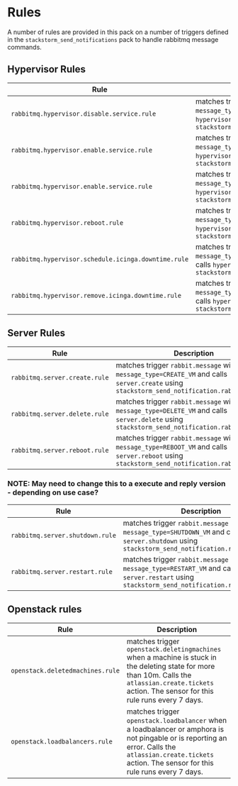 # Rules

A number of rules are provided in this pack on a number of triggers defined in the `stackstorm_send_notifications` pack
to handle rabbitmq message commands.

## Hypervisor Rules

| Rule      | Description |
| ----------- | ----------- |
| `rabbitmq.hypervisor.disable.service.rule` | matches trigger `rabbit.message` with `message_type=HYPERVISOR_DISABLE_SERVICE` and calls `hypervisor.service.disable` using `stackstorm_send_notification.rabbit.execute`|
| `rabbitmq.hypervisor.enable.service.rule` | matches trigger `rabbit.message` with `message_type=HYPERVISOR_DISABLE_SERVICE` and calls `hypervisor.service.disable` using `stackstorm_send_notification.rabbit.execute`|
| `rabbitmq.hypervisor.enable.service.rule` | matches trigger `rabbit.message` with `message_type=HYPERVISOR_ENABLE_SERVICE` and calls `hypervisor.service.enable` using `stackstorm_send_notification.rabbit.execute`|
| `rabbitmq.hypervisor.reboot.rule` | matches trigger `rabbit.reply.message` with `message_type=HYPERVISOR_REBOOT` and calls `hypervisor.reboot` using `stackstorm_send_notification.rabbit.execute.and.reply` |
|`rabbitmq.hypervisor.schedule.icinga.downtime.rule`| matches trigger `rabbit.message` with `message_type=HYPERVISOR_SCHEDULE_ICINGA_DOWNTIME` and calls `hypervisor.schedule.icinga.downtime` using `stackstorm_send_notification.rabbit.execute`|
| `rabbitmq.hypervisor.remove.icinga.downtime.rule` | matches trigger `rabbit.message` with `message_type=HYPERVISOR_REMOVE_ICINGA_DOWNTIME` and calls `hypervisor.remove.icinga.downtime` using `stackstorm_send_notification.rabbit.execute` |

## Server Rules

| Rule      | Description |
| ----------- | ----------- |
| `rabbitmq.server.create.rule`| matches trigger `rabbit.message` with `message_type=CREATE_VM` and calls `server.create` using `stackstorm_send_notification.rabbit.execute` |
| `rabbitmq.server.delete.rule` | matches trigger `rabbit.message` with `message_type=DELETE_VM` and calls `server.delete` using `stackstorm_send_notification.rabbit.execute` |
| `rabbitmq.server.reboot.rule` | matches trigger `rabbit.message` with `message_type=REBOOT_VM` and calls `server.reboot` using `stackstorm_send_notification.rabbit.execute`|

### NOTE: May need to change this to a execute and reply version - depending on use case?

| Rule      | Description |
| ----------- | ----------- |
| `rabbitmq.server.shutdown.rule` | matches trigger `rabbit.message` with `message_type=SHUTDOWN_VM` and calls `server.shutdown` using `stackstorm_send_notification.rabbit.execute` |
| `rabbitmq.server.restart.rule` | matches trigger `rabbit.message` with `message_type=RESTART_VM` and calls `server.restart` using `stackstorm_send_notification.rabbit.execute` |

## Openstack rules

| Rule      | Description |
| ----------- | ----------- |
| `openstack.deletedmachines.rule` | matches trigger `openstack.deletingmachines` when a machine is stuck in the deleting state for more than 10m. Calls the `atlassian.create.tickets` action. The sensor for this rule runs every 7 days. |
| `openstack.loadbalancers.rule` | matches trigger `openstack.loadbalancer` when a loadbalancer or amphora is not pingable or is reporting an error. Calls the `atlassian.create.tickets` action. The sensor for this rule runs every 7 days. |
